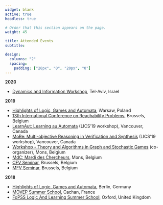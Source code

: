 ```yaml
---
widget: blank
active: true
headless: true

# Order that this section appears on the page.
weight: 45

title: Attended Events
subtitle:

design:
  columns: "2"
  spacing:
    padding: ["20px", "0", "20px", "0"]
---
```


**2020**

* [Dynamics and Information Workshop](https://sites.google.com/view/dynamicsandinformation2020tau/home), Tel-Aviv, Israel

**2019**

* [Highlights of Logic, Games and Automata](http://highlights-conference.org/warsaw), Warsaw, Poland
* [13th International Conference on Reachability Problems](https://sites.uclouvain.be/rp2019/), Brussels, Belgium
* [LearnAut: Learning au Automata](https://learnaut19.github.io/) (LICS’19 workshop), Vancouver, Canada
* [MoRe: Multi-objective Reasoning in Verification and Synthesis](http://math.umons.ac.be/more2019) (LICS’19 workshop), Vancouver, Canada
* [Workshop - Theory and Algorithms in Graph and Stochastic Games](http://math.umons.ac.be/more2019) (co-organizer), Mons, Belgium
* [MdC: Mardi des Chercheurs](http://hosting.umons.ac.be/aspnet/mdc2019/), Mons, Belgium
* [CFV Seminar](http://cfv.ulb.ac.be/?q&amp;#x3D;seminars_table), Brussels, Belgium
* [MFV Seminar](http://di.ulb.ac.be/verif/seminar/index.html), Brussels, Belgium

**2018**

* [Highlights of Logic, Games and Automata](http://highlights-conference.org/berlin/), Berlin, Germany
* [MOVEP Summer School](https://www.benedikt-bollig.org/movep-2018), Cachan, France
* [FoPSS Logic And Learning Summer School](https://www.floc2018.org/fopss/),  Oxford, United Kingdom

